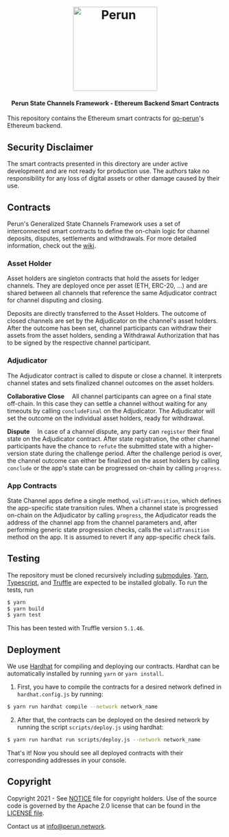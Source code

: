 <h1 align="center"><br>
  <a href="https://perun.network/"><img src=".assets/logo.png" alt="Perun" width="196"></a>
<br></h1>

<h4 align="center">Perun State Channels Framework - Ethereum Backend Smart Contracts</h4>

This repository contains the Ethereum smart contracts for [go-perun](https://github.com/perun-network/go-perun)'s Ethereum backend.

## Security Disclaimer
The smart contracts presented in this directory are under active development and are not ready for production use.
The authors take no responsibility for any loss of digital assets or other damage caused by their use.

## Contracts
Perun's Generalized State Channels Framework uses a set of interconnected smart contracts to define the on-chain logic for channel deposits, disputes, settlements and withdrawals.
For more detailed information, check out the [wiki](https://github.com/perun-network/contracts-eth/wiki).

### Asset Holder
Asset holders are singleton contracts that hold the assets for ledger channels.
They are deployed once per asset (ETH, ERC-20, ...) and are shared between all channels that reference the same Adjudicator contract for channel disputing and closing.

Deposits are directly transferred to the Asset Holders.
The outcome of closed channels are set by the Adjudicator on the channel's asset holders.
After the outcome has been set, channel participants can withdraw their assets from the asset holders, sending a Withdrawal Authorization that has to be signed by the respective channel participant.

### Adjudicator
The Adjudicator contract is called to dispute or close a channel.
It interprets channel states and sets finalized channel outcomes on the asset holders.

**Collaborative Close**&emsp;
All channel participants can agree on a final state off-chain.
In this case they can settle a channel without waiting for any timeouts by calling `concludeFinal` on the Adjudicator.
The Adjudicator will set the outcome on the individual asset holders, ready for withdrawal.

**Dispute**&emsp;
In case of a channel dispute, any party can `register` their final state on the Adjudicator contract.
After state registration, the other channel participants have the chance to `refute` the submitted state with a higher-version state during the challenge period.
After the challenge period is over, the channel outcome can either be finalized on the asset holders by calling `conclude` or the app's state can be progressed on-chain by calling `progress`.

### App Contracts
State Channel apps define a single method, `validTransition`, which defines the app-specific state transition rules.
When a channel state is progressed on-chain on the Adjudicator by calling `progress`, the Adjudicator reads the address of the channel app from the channel parameters and, after performing generic state progression checks, calls the `validTransition` method on the app.
It is assumed to revert if any app-specific check fails.

## Testing
The repository must be cloned recursively including [submodules](https://git-scm.com/book/en/v2/Git-Tools-Submodules).
[Yarn](https://yarnpkg.com), [Typescript](https://www.typescriptlang.org), and [Truffle](https://truffleframework.com/) are expected to be installed globally.
To run the tests, run
```sh
$ yarn
$ yarn build
$ yarn test
```
This has been tested with Truffle version `5.1.46`.

## Deployment
We use [Hardhat](https://hardhat.org/) for compiling and deploying our contracts. Hardhat can be automatically installed by running ```yarn``` or `yarn install`.

1. First, you have to compile the contracts for a desired network defined in `hardhat.config.js` by
running:
```sh
$ yarn run hardhat compile --network network_name 
```

2. After that, the contracts can be deployed on the desired network by running the script `scripts/deploy.js` using hardhat:
```sh
$ yarn run hardhat run scripts/deploy.js --network network_name 
```
That's it! Now you should see all deployed contracts with their corresponding addresses in your console.

## Copyright
Copyright 2021 - See [NOTICE](NOTICE) file for copyright holders.
Use of the source code is governed by the Apache 2.0 license that can be found in the [LICENSE file](LICENSE).

Contact us at [info@perun.network](mailto:info@perun.network).
